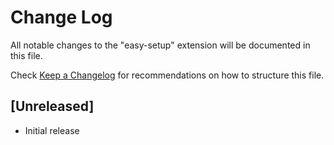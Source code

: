 # Change Log

All notable changes to the "easy-setup" extension will be documented in this file.

Check [Keep a Changelog](http://keepachangelog.com/) for recommendations on how to structure this file.

## [Unreleased]

- Initial release